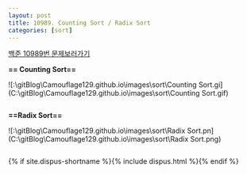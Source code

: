 ```yaml
---
layout: post
title: 10989. Counting Sort / Radix Sort
categories: [sort]
---
```

[백준 10989번 문제보러가기](https://www.acmicpc.net/problem/10989)

**== Counting Sort==**

![:\gitBlog\Camouflage129.github.io\images\sort\Counting Sort.gi](C:\gitBlog\Camouflage129.github.io\images\sort\Counting Sort.gif)

```c

```



**==Radix Sort==**

![:\gitBlog\Camouflage129.github.io\images\sort\Radix Sort.pn](C:\gitBlog\Camouflage129.github.io\images\sort\Radix Sort.png)

```c

```

{% if site.dispus-shortname %}{% include dispus.html %}{% endif %}